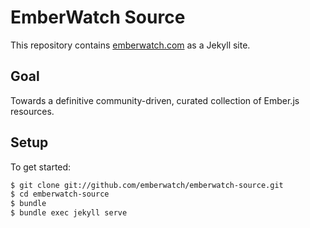 # EmberWatch Source

This repository contains [emberwatch.com](http://emberwatch.com/) as a Jekyll site.

## Goal

Towards a definitive community-driven, curated collection of Ember.js resources.
## Setup

To get started:

```sh
$ git clone git://github.com/emberwatch/emberwatch-source.git
$ cd emberwatch-source
$ bundle
$ bundle exec jekyll serve
```
